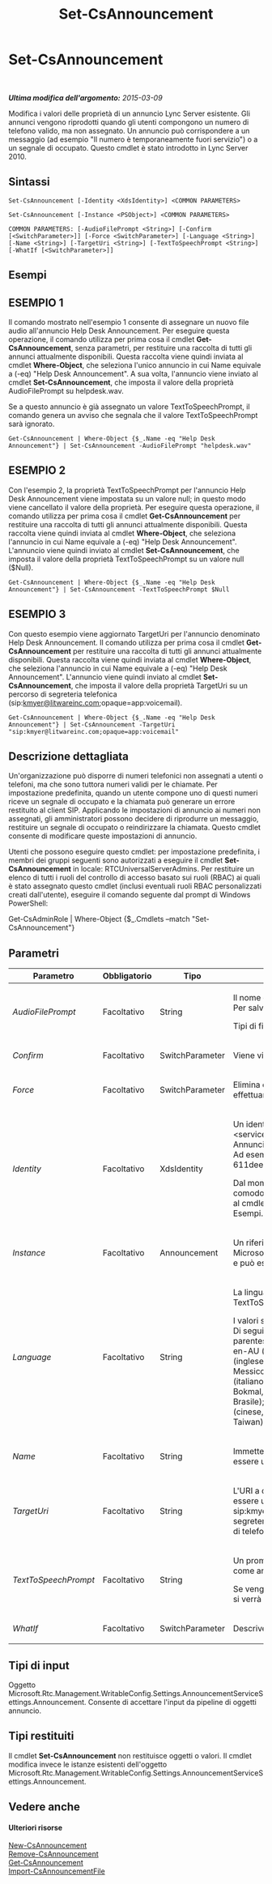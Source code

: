 ﻿---
title: Set-CsAnnouncement
TOCTitle: Set-CsAnnouncement
ms:assetid: 286cb990-844e-4b87-bdaf-4a75456d8c60
ms:mtpsurl: https://technet.microsoft.com/it-it/library/Gg425752(v=OCS.15)
ms:contentKeyID: 49299993
ms.date: 08/24/2015
mtps_version: v=OCS.15
ms.translationtype: HT
---

# Set-CsAnnouncement

 

_**Ultima modifica dell'argomento:** 2015-03-09_

Modifica i valori delle proprietà di un annuncio Lync Server esistente. Gli annunci vengono riprodotti quando gli utenti compongono un numero di telefono valido, ma non assegnato. Un annuncio può corrispondere a un messaggio (ad esempio "Il numero è temporaneamente fuori servizio") o a un segnale di occupato. Questo cmdlet è stato introdotto in Lync Server 2010.

## Sintassi

    Set-CsAnnouncement [-Identity <XdsIdentity>] <COMMON PARAMETERS>

    Set-CsAnnouncement [-Instance <PSObject>] <COMMON PARAMETERS>

    COMMON PARAMETERS: [-AudioFilePrompt <String>] [-Confirm [<SwitchParameter>]] [-Force <SwitchParameter>] [-Language <String>] [-Name <String>] [-TargetUri <String>] [-TextToSpeechPrompt <String>] [-WhatIf [<SwitchParameter>]]

## Esempi

## ESEMPIO 1

Il comando mostrato nell'esempio 1 consente di assegnare un nuovo file audio all'annuncio Help Desk Announcement. Per eseguire questa operazione, il comando utilizza per prima cosa il cmdlet **Get-CsAnnouncement**, senza parametri, per restituire una raccolta di tutti gli annunci attualmente disponibili. Questa raccolta viene quindi inviata al cmdlet **Where-Object**, che seleziona l'unico annuncio in cui Name equivale a (-eq) "Help Desk Announcement". A sua volta, l'annuncio viene inviato al cmdlet **Set-CsAnnouncement**, che imposta il valore della proprietà AudioFilePrompt su helpdesk.wav.

Se a questo annuncio è già assegnato un valore TextToSpeechPrompt, il comando genera un avviso che segnala che il valore TextToSpeechPrompt sarà ignorato.

    Get-CsAnnouncement | Where-Object {$_.Name -eq "Help Desk Announcement"} | Set-CsAnnouncement -AudioFilePrompt "helpdesk.wav"

## ESEMPIO 2

Con l'esempio 2, la proprietà TextToSpeechPrompt per l'annuncio Help Desk Announcement viene impostata su un valore null; in questo modo viene cancellato il valore della proprietà. Per eseguire questa operazione, il comando utilizza per prima cosa il cmdlet **Get-CsAnnouncement** per restituire una raccolta di tutti gli annunci attualmente disponibili. Questa raccolta viene quindi inviata al cmdlet **Where-Object**, che seleziona l'annuncio in cui Name equivale a (-eq) "Help Desk Announcement". L'annuncio viene quindi inviato al cmdlet **Set-CsAnnouncement**, che imposta il valore della proprietà TextToSpeechPrompt su un valore null ($Null).

    Get-CsAnnouncement | Where-Object {$_.Name -eq "Help Desk Announcement"} | Set-CsAnnouncement -TextToSpeechPrompt $Null

## ESEMPIO 3

Con questo esempio viene aggiornato TargetUri per l'annuncio denominato Help Desk Announcement. Il comando utilizza per prima cosa il cmdlet **Get-CsAnnouncement** per restituire una raccolta di tutti gli annunci attualmente disponibili. Questa raccolta viene quindi inviata al cmdlet **Where-Object**, che seleziona l'annuncio in cui Name equivale a (-eq) "Help Desk Announcement". L'annuncio viene quindi inviato al cmdlet **Set-CsAnnouncement**, che imposta il valore della proprietà TargetUri su un percorso di segreteria telefonica (sip:kmyer@litwareinc.com;opaque=app:voicemail).

    Get-CsAnnouncement | Where-Object {$_.Name -eq "Help Desk Announcement"} | Set-CsAnnouncement -TargetUri "sip:kmyer@litwareinc.com;opaque=app:voicemail"

## Descrizione dettagliata

Un'organizzazione può disporre di numeri telefonici non assegnati a utenti o telefoni, ma che sono tuttora numeri validi per le chiamate. Per impostazione predefinita, quando un utente compone uno di questi numeri riceve un segnale di occupato e la chiamata può generare un errore restituito al client SIP. Applicando le impostazioni di annuncio ai numeri non assegnati, gli amministratori possono decidere di riprodurre un messaggio, restituire un segnale di occupato o reindirizzare la chiamata. Questo cmdlet consente di modificare queste impostazioni di annuncio.

Utenti che possono eseguire questo cmdlet: per impostazione predefinita, i membri dei gruppi seguenti sono autorizzati a eseguire il cmdlet **Set-CsAnnouncement** in locale: RTCUniversalServerAdmins. Per restituire un elenco di tutti i ruoli del controllo di accesso basato sui ruoli (RBAC) ai quali è stato assegnato questo cmdlet (inclusi eventuali ruoli RBAC personalizzati creati dall'utente), eseguire il comando seguente dal prompt di Windows PowerShell:

Get-CsAdminRole | Where-Object {$\_.Cmdlets –match "Set-CsAnnouncement"}

## Parametri


<table>
<colgroup>
<col style="width: 25%" />
<col style="width: 25%" />
<col style="width: 25%" />
<col style="width: 25%" />
</colgroup>
<thead>
<tr class="header">
<th>Parametro</th>
<th>Obbligatorio</th>
<th>Tipo</th>
<th>Descrizione</th>
</tr>
</thead>
<tbody>
<tr class="odd">
<td><p><em>AudioFilePrompt</em></p></td>
<td><p>Facoltativo</p></td>
<td><p>String</p></td>
<td><p>Il nome del file audio da riprodurre per l'annuncio. I file audio vengono memorizzati in Archivio file. Per salvare i file audio in Archivio file, utilizzare il cmdlet <strong>Import-CsAnnouncementFile</strong>.</p>
<p>Tipi di file validi: WAV e WMA</p></td>
</tr>
<tr class="even">
<td><p><em>Confirm</em></p></td>
<td><p>Facoltativo</p></td>
<td><p>SwitchParameter</p></td>
<td><p>Viene visualizzata una richiesta di conferma prima di eseguire il comando.</p></td>
</tr>
<tr class="odd">
<td><p><em>Force</em></p></td>
<td><p>Facoltativo</p></td>
<td><p>SwitchParameter</p></td>
<td><p>Elimina qualsiasi richiesta di conferma che, in caso contrario, sarebbe visualizzata prima di effettuare le modifiche.</p></td>
</tr>
<tr class="even">
<td><p><em>Identity</em></p></td>
<td><p>Facoltativo</p></td>
<td><p>XdsIdentity</p></td>
<td><p>Un identificatore univoco per l'annuncio. Questo valore sarà sempre nel formato &lt;serviceID&gt;/&lt;GUID&gt;, dove serviceID è l'identità del server applicazioni che esegue il servizio Annuncio e GUID è un identificatore univoco globale associato a queste impostazioni di annuncio. Ad esempio: ApplicationServer:redmond.litwareinc.com/bef5fa3b-3c97-4af0-abe7-611deee7616c.</p>
<p>Dal momento che può essere difficile immettere correttamente i GUID nella riga di comando, è più comodo recuperare gli annunci utilizzando il cmdlet <strong>Get-CsAnnouncement</strong> e inviarli tramite pipe al cmdlet <strong>Set-CsAnnouncement</strong> per la modifica. Per informazioni dettagliate, vedere la sezione Esempi.</p></td>
</tr>
<tr class="odd">
<td><p><em>Instance</em></p></td>
<td><p>Facoltativo</p></td>
<td><p>Announcement</p></td>
<td><p>Un riferimento all'oggetto annuncio da modificare. Questo oggetto deve essere di tipo Microsoft.Rtc.Management.WritableConfig.Settings.AnnouncementServiceSettings.Announcement e può essere recuperato chiamando il cmdlet <strong>Get-CsAnnouncement</strong>.</p></td>
</tr>
<tr class="even">
<td><p><em>Language</em></p></td>
<td><p>Facoltativo</p></td>
<td><p>String</p></td>
<td><p>La lingua in cui sarà riprodotto il prompt di sintesi vocale. Se viene immesso un valore per TextToSpeechPrompt, questo parametro è obbligatorio.</p>
<p>I valori sono immessi come stringa e rappresentano la lingua e le impostazioni locali da utilizzare. Di seguito viene fornito un elenco dei valori validi, seguiti dalla lingua e dalle impostazioni locali tra parentesi: ca-ES (catalano, Spagna); da-DK (danese, Danimarca); de-DE (tedesco, Germania); en-AU (inglese, Australia); en-CA (inglese, Canada); en-GB (inglese, Regno Unito); en-IN (inglese, India); en-US (inglese, Stati Uniti); es-ES (spagnolo, Spagna); es-MX (spagnolo, Messico); fi-FI (finlandese, Finlandia); fr-CA (francese, Canada); fr-FR (francese, Francia); it-IT (italiano, Italia); ja-JP (giapponese, Giappone); ko-KR (coreano, Corea); nb-NO (norvegese, Bokmal, Norvegia); nl-NL (olandese, Paesi Bassi); pl-PL (polacco, Polonia); pt-BR (portoghese, Brasile); pt-PT (portoghese, Portogallo); ru-RU (russo, Russia); sv-SE (svedese, Svezia); zh-CN (cinese, Repubblica popolare cinese); zh-HK (cinese, Hong Kong - R.A.S.); zh-TW (cinese, Taiwan).</p></td>
</tr>
<tr class="odd">
<td><p><em>Name</em></p></td>
<td><p>Facoltativo</p></td>
<td><p>String</p></td>
<td><p>Immettere un valore per questo parametro per modificare il nome dell'annuncio. I nomi devono essere univoci all'interno di un servizio.</p></td>
</tr>
<tr class="even">
<td><p><em>TargetUri</em></p></td>
<td><p>Facoltativo</p></td>
<td><p>String</p></td>
<td><p>L'URI a cui sarà trasferito il chiamante dopo la riproduzione dell'annuncio. Questo valore deve essere un indirizzo SIP immesso nel formato sip: seguito dall'indirizzo SIP. Ad esempio, sip:kmyer@litwareinc.com. Si noti che l'indirizzo SIP può anche essere un numero di telefono o di segreteria telefonica, ad esempio sip:+14255551212@litwareinc.com;user=phone per un numero di telefono o sip:kmyer@litwareinc.com;opaque=app:voicemail per una segreteria telefonica.</p></td>
</tr>
<tr class="odd">
<td><p><em>TextToSpeechPrompt</em></p></td>
<td><p>Facoltativo</p></td>
<td><p>String</p></td>
<td><p>Un prompt per sintesi vocale (TTS). Questa è una stringa che verrà convertita in audio e riprodotta come annuncio.</p>
<p>Se vengono specificati entrambi AudioFilePrompt e TextToSpeechPromp per un singolo annuncio, si verrà avvisati che il file audio avrà la precedenza e il file TTS verrà ignorato.</p>
<p></p></td>
</tr>
<tr class="even">
<td><p><em>WhatIf</em></p></td>
<td><p>Facoltativo</p></td>
<td><p>SwitchParameter</p></td>
<td><p>Descrive ciò che accadrebbe se si eseguisse il comando senza eseguirlo realmente.</p></td>
</tr>
</tbody>
</table>


## Tipi di input

Oggetto Microsoft.Rtc.Management.WritableConfig.Settings.AnnouncementServiceSettings.Announcement. Consente di accettare l'input da pipeline di oggetti annuncio.

## Tipi restituiti

Il cmdlet **Set-CsAnnouncement** non restituisce oggetti o valori. Il cmdlet modifica invece le istanze esistenti dell'oggetto Microsoft.Rtc.Management.WritableConfig.Settings.AnnouncementServiceSettings.Announcement.

## Vedere anche

#### Ulteriori risorse

[New-CsAnnouncement](new-csannouncement.md)  
[Remove-CsAnnouncement](remove-csannouncement.md)  
[Get-CsAnnouncement](get-csannouncement.md)  
[Import-CsAnnouncementFile](import-csannouncementfile.md)


